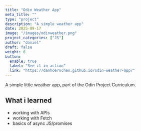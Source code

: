 ```yaml
---
title: "Odin Weather App"
meta_title: ""
type: "project"
description: "A simple weather app"
date: 2025-09-17
image: "/images/odinweather.png"
project_categories: ["JS"]
author: "daniel"
draft: false
weight: 6
button:
  enable: true
  label: "See it in action"
  link: "https://danhoernchen.github.io/odin-weather-app/"
---
```


A simple little weather app, part of the Odin Project Curriculum.

## What i learned

- working with APIs
- working with Fetch
- basics of async JS/promises
